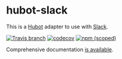 # hubot-slack

This is a [Hubot](http://hubot.github.com/) adapter to use with [Slack](https://slack.com).

[![Travis branch](https://img.shields.io/travis/slackapi/hubot-slack/master.svg?maxAge=2592000)](https://travis-ci.org/slackapi/hubot-slack)
[![codecov](https://codecov.io/gh/qause/hubot-slack/branch/main/graph/badge.svg?token=PZ4C7NpHfY)](https://codecov.io/gh/qause/hubot-slack)
[![npm (scoped)](https://img.shields.io/npm/v/hubot-slack.svg)](https://www.npmjs.com/package/hubot-slack)

Comprehensive documentation [is available](https://qause.github.io/hubot-slack).

